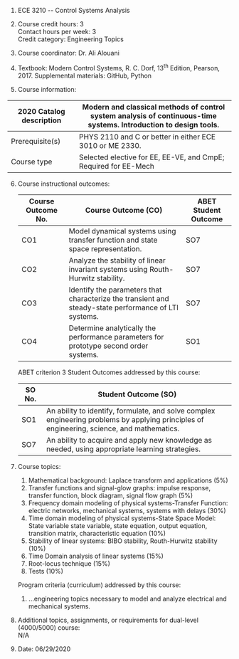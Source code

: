 1.  ECE 3210 -- Control Systems Analysis

2.  Course credit hours: 3   
Contact hours per week: 3  
Credit category: Engineering Topics

3.  Course coordinator: Dr. Ali Alouani

4.  Textbook: Modern Control Systems, R. C. Dorf, 13<sup>th</sup> Edition, Pearson, 2017. Supplemental materials: GitHub, Python

5.  Course information:

  2020 Catalog description  | Modern and classical methods of control system analysis of continuous-time systems. Introduction to design tools.
  ------------------------- | -------------------------------------------------------------------------------------------------------------------
  Prerequisite(s)           | PHYS 2110 and C or better in either ECE 3010 or ME 2330.
  Course type               | Selected elective for EE, EE-VE, and CmpE; Required for EE-Mech



6. Course instructional outcomes:  

   |   Course Outcome No. |   Course Outcome (CO)    | ABET Student  Outcome |
   | -------------------  | ------------------------ | -------------------- |
   | CO1                 | Model dynamical systems using transfer function and state space representation.  | SO7                   |
   | CO2         | Analyze the stability of linear invariant systems using Routh-Hurwitz stability.| SO7                  |
   | CO3         | Identify the parameters that characterize the  transient and steady-state performance of LTI systems.| SO7                  |
   | CO4         | Determine analytically the performance parameters for prototype second order systems.   | SO1                  |

   ABET criterion 3 Student Outcomes addressed by this course:

   | SO No. |  Student Outcome (SO)                                        |
   |----- | ---------------------------------------------------------------|
   | SO1 | An ability to identify, formulate, and solve complex engineering problems by applying principles of engineering, science, and mathematics.                                     |
   | SO7 | An ability to acquire and apply new knowledge as needed,  using appropriate learning strategies.                        |

7. Course topics:
   1.  Mathematical background: Laplace transform and applications (5%)
   2.  Transfer functions and signal-glow graphs: impulse response,
    transfer function, block diagram, signal flow graph (5%)
   3.  Frequency domain modeling of physical systems-Transfer Function:
    electric networks, mechanical systems, systems with delays (30%)
   4.  Time domain modeling of physical systems-State Space Model: State
    variable state variable, state equation, output equation,
    transition matrix, characteristic equation (10%)
   5.  Stability of linear systems: BIBO stability, Routh-Hurwitz stability
    (10%)
   6.  Time Domain analysis of linear systems (15%)
   7.  Root-locus technique (15%)
   8.  Tests (10%)

   Program criteria (curriculum) addressed by this course:  
   1. ...engineering topics necessary to model and analyze electrical and mechanical systems.

8.  Additional topics, assignments, or requirements for dual-level
    (4000/5000) course:\
    N/A

9.  Date: 06/29/2020
